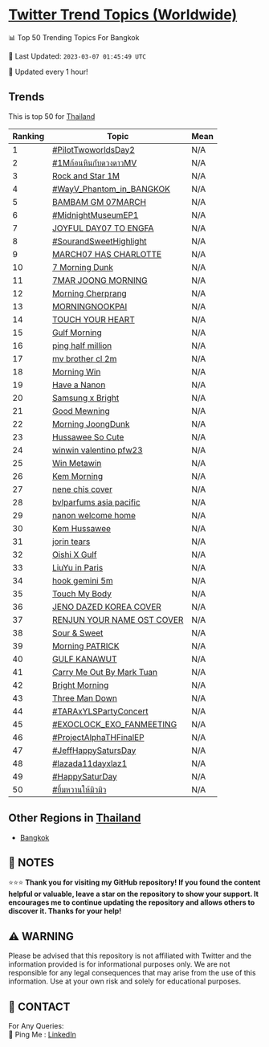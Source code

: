 [Twitter Trend Topics (Worldwide)](https://github.com/ErcinDedeoglu/Twitter-Trend-Topics)
==========


📊 Top 50 Trending Topics For Bangkok

📆 Last Updated: `2023-03-07 01:45:49 UTC`

🔧 Updated every 1 hour!


## Trends

This is top 50 for [Thailand](</Thailand>)

| Ranking | Topic | Mean |
| ------- | ------------ | ------------ |
| 1 | [#PilotTwoworldsDay2](http://twitter.com/search?q=%23PilotTwoworldsDay2) | N/A |
| 2 | [#1Mก้อนหินกับดวงดาวMV](http://twitter.com/search?q=%231M%e0%b8%81%e0%b9%89%e0%b8%ad%e0%b8%99%e0%b8%ab%e0%b8%b4%e0%b8%99%e0%b8%81%e0%b8%b1%e0%b8%9a%e0%b8%94%e0%b8%a7%e0%b8%87%e0%b8%94%e0%b8%b2%e0%b8%a7MV) | N/A |
| 3 | [Rock and Star 1M](http://twitter.com/search?q=Rock+and+Star+1M) | N/A |
| 4 | [#WayV_Phantom_in_BANGKOK](http://twitter.com/search?q=%23WayV_Phantom_in_BANGKOK) | N/A |
| 5 | [BAMBAM GM 07MARCH](http://twitter.com/search?q=BAMBAM+GM+07MARCH) | N/A |
| 6 | [#MidnightMuseumEP1](http://twitter.com/search?q=%23MidnightMuseumEP1) | N/A |
| 7 | [JOYFUL DAY07 TO ENGFA](http://twitter.com/search?q=JOYFUL+DAY07+TO+ENGFA) | N/A |
| 8 | [#SourandSweetHighlight](http://twitter.com/search?q=%23SourandSweetHighlight) | N/A |
| 9 | [MARCH07 HAS CHARLOTTE](http://twitter.com/search?q=MARCH07+HAS+CHARLOTTE) | N/A |
| 10 | [7 Morning Dunk](http://twitter.com/search?q=7+Morning+Dunk) | N/A |
| 11 | [7MAR JOONG MORNING](http://twitter.com/search?q=7MAR+JOONG+MORNING) | N/A |
| 12 | [Morning Cherprang](http://twitter.com/search?q=Morning+Cherprang) | N/A |
| 13 | [MORNING​ NOOKPAI](http://twitter.com/search?q=MORNING%e2%80%8b+NOOKPAI) | N/A |
| 14 | [TOUCH YOUR HEART](http://twitter.com/search?q=TOUCH+YOUR+HEART) | N/A |
| 15 | [Gulf Morning](http://twitter.com/search?q=Gulf+Morning) | N/A |
| 16 | [ping half million](http://twitter.com/search?q=ping+half+million) | N/A |
| 17 | [mv brother cl 2m](http://twitter.com/search?q=mv+brother+cl+2m) | N/A |
| 18 | [Morning Win](http://twitter.com/search?q=Morning+Win) | N/A |
| 19 | [Have a Nanon](http://twitter.com/search?q=Have+a+Nanon) | N/A |
| 20 | [Samsung x Bright](http://twitter.com/search?q=Samsung+x+Bright) | N/A |
| 21 | [Good Mewning](http://twitter.com/search?q=Good+Mewning) | N/A |
| 22 | [Morning JoongDunk](http://twitter.com/search?q=Morning+JoongDunk) | N/A |
| 23 | [Hussawee So Cute](http://twitter.com/search?q=Hussawee+So+Cute) | N/A |
| 24 | [winwin valentino pfw23](http://twitter.com/search?q=winwin+valentino+pfw23) | N/A |
| 25 | [Win Metawin](http://twitter.com/search?q=Win+Metawin) | N/A |
| 26 | [Kem Morning](http://twitter.com/search?q=Kem+Morning) | N/A |
| 27 | [nene chis cover](http://twitter.com/search?q=nene+chis+cover) | N/A |
| 28 | [bvlparfums asia pacific](http://twitter.com/search?q=bvlparfums+asia+pacific) | N/A |
| 29 | [nanon welcome home](http://twitter.com/search?q=nanon+welcome+home) | N/A |
| 30 | [Kem Hussawee](http://twitter.com/search?q=Kem+Hussawee) | N/A |
| 31 | [jorin tears](http://twitter.com/search?q=jorin+tears) | N/A |
| 32 | [Oishi X Gulf](http://twitter.com/search?q=Oishi+X+Gulf) | N/A |
| 33 | [LiuYu in Paris](http://twitter.com/search?q=LiuYu+in+Paris) | N/A |
| 34 | [hook gemini 5m](http://twitter.com/search?q=hook+gemini+5m) | N/A |
| 35 | [Touch My Body](http://twitter.com/search?q=Touch+My+Body) | N/A |
| 36 | [JENO DAZED KOREA COVER](http://twitter.com/search?q=JENO+DAZED+KOREA+COVER) | N/A |
| 37 | [RENJUN YOUR NAME OST COVER](http://twitter.com/search?q=RENJUN+YOUR+NAME+OST+COVER) | N/A |
| 38 | [Sour & Sweet](http://twitter.com/search?q=Sour+%26+Sweet) | N/A |
| 39 | [Morning PATRICK](http://twitter.com/search?q=Morning+PATRICK) | N/A |
| 40 | [GULF KANAWUT](http://twitter.com/search?q=GULF+KANAWUT) | N/A |
| 41 | [Carry Me Out By Mark Tuan](http://twitter.com/search?q=Carry+Me+Out+By+Mark+Tuan) | N/A |
| 42 | [Bright Morning](http://twitter.com/search?q=Bright+Morning) | N/A |
| 43 | [Three Man Down](http://twitter.com/search?q=Three+Man+Down) | N/A |
| 44 | [#TARAxYLSPartyConcert](http://twitter.com/search?q=%23TARAxYLSPartyConcert) | N/A |
| 45 | [#EXOCLOCK_EXO_FANMEETING](http://twitter.com/search?q=%23EXOCLOCK_EXO_FANMEETING) | N/A |
| 46 | [#ProjectAlphaTHFinalEP](http://twitter.com/search?q=%23ProjectAlphaTHFinalEP) | N/A |
| 47 | [#JeffHappySatursDay](http://twitter.com/search?q=%23JeffHappySatursDay) | N/A |
| 48 | [#lazada11dayxlaz1](http://twitter.com/search?q=%23lazada11dayxlaz1) | N/A |
| 49 | [#HappySaturDay](http://twitter.com/search?q=%23HappySaturDay) | N/A |
| 50 | [#ยิ้มหวานให้มิวมิว](http://twitter.com/search?q=%23%e0%b8%a2%e0%b8%b4%e0%b9%89%e0%b8%a1%e0%b8%ab%e0%b8%a7%e0%b8%b2%e0%b8%99%e0%b9%83%e0%b8%ab%e0%b9%89%e0%b8%a1%e0%b8%b4%e0%b8%a7%e0%b8%a1%e0%b8%b4%e0%b8%a7) | N/A |



## Other Regions in [Thailand](</Thailand>)

* [Bangkok](</Thailand/Bangkok.md>)



## 📝 NOTES

⭐⭐⭐ **Thank you for visiting my GitHub repository! If you found the content helpful or valuable, leave a star on the repository to show your support. It encourages me to continue updating the repository and allows others to discover it. Thanks for your help!**


## ⚠️ WARNING

Please be advised that this repository is not affiliated with Twitter and the information provided is for informational purposes only. We are not responsible for any legal consequences that may arise from the use of this information. Use at your own risk and solely for educational purposes.


## 📨 CONTACT

 For Any Queries:  
            🏓 Ping Me : [LinkedIn](https://www.linkedin.com/in/ercindedeoglu/)
